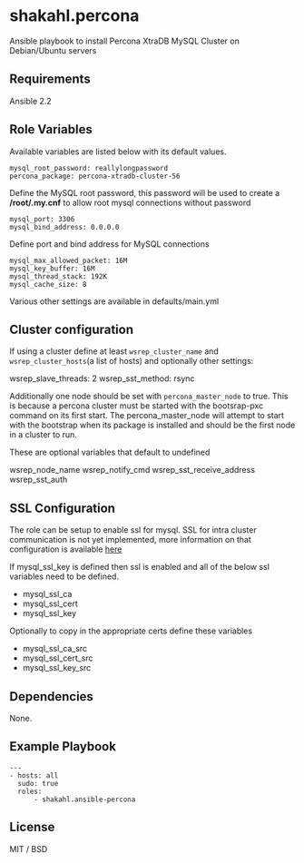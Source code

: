 
# shakahl.percona

Ansible playbook to install Percona XtraDB MySQL Cluster on Debian/Ubuntu servers

## Requirements

Ansible 2.2

## Role Variables

Available variables are listed below with its default values.

	mysql_root_password: reallylongpassword
	percona_package: percona-xtradb-cluster-56

Define the MySQL root password, this password will be used to create a **/root/.my.cnf** to allow root mysql connections without password

	mysql_port: 3306
	mysql_bind_address: 0.0.0.0

Define port and bind address for MySQL connections

	mysql_max_allowed_packet: 16M
	mysql_key_buffer: 16M
	mysql_thread_stack: 192K
	mysql_cache_size: 8

Various other settings are available in defaults/main.yml

## Cluster configuration
If using a cluster define at least `wsrep_cluster_name` and `wsrep_cluster_hosts`(a list of hosts) and optionally other settings:

  wsrep_slave_threads: 2
  wsrep_sst_method: rsync

Additionally one node should be set with `percona_master_node` to true. This is because a percona cluster must be started with the
bootsrap-pxc command on its first start. The percona_master_node will attempt to start with the bootstrap when its package is
installed and should be the first node in a cluster to run.

These are optional variables that default to undefined

  wsrep_node_name
  wsrep_notify_cmd
  wsrep_sst_receive_address
  wsrep_sst_auth

## SSL Configuration
The role can be setup to enable ssl for mysql. SSL for intra cluster communication is not yet implemented, more information on that configuration
is available [here](http://www.percona.com/blog/2013/05/03/percona-xtradb-cluster-for-mysql-and-encrypted-galera-replication/)

If mysql_ssl_key is defined then ssl is enabled and all of the below ssl variables need to be defined.

- mysql_ssl_ca
- mysql_ssl_cert
- mysql_ssl_key

Optionally to copy in the appropriate certs define these variables

- mysql_ssl_ca_src
- mysql_ssl_cert_src
- mysql_ssl_key_src

## Dependencies

None.

## Example Playbook

	---
	- hosts: all
	  sudo: true
	  roles:
		  - shakahl.ansible-percona

## License

MIT / BSD
